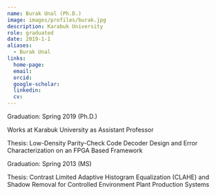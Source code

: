 ```yaml
---
name: Burak Unal (Ph.D.)
image: images/profiles/burak.jpg
description: Karabuk University
role: graduated
date: 2019-1-1
aliases:
  - Burak Unal
links:
  home-page: 
  email: 
  orcid: 
  google-scholar: 
  linkedin: 
  cv: 
---
```


Graduation: Spring 2019 (Ph.D.)

Works at Karabuk University as Assistant Professor

Thesis: Low-Density Parity-Check Code Decoder Design and Error Characterization on an FPGA Based Framework

Graduation: Spring 2013 (MS)

Thesis: Contrast Limited Adaptive Histogram Equalization (CLAHE) and Shadow Removal for Controlled Environment Plant Production Systems
